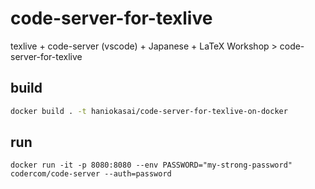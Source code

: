 # code-server-for-texlive
texlive +  code-server (vscode) + Japanese  + LaTeX Workshop > code-server-for-texlive



## build

``` bash
docker build . -t haniokasai/code-server-for-texlive-on-docker
```

## run
```
docker run -it -p 8080:8080 --env PASSWORD="my-strong-password" codercom/code-server --auth=password
```

